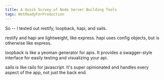 ```yaml
---
title: A Quick Survey of Node Server Building Tools
tags: NotReadyForProduction
---
```


So -- I tested out restify, loopback, hapi, and sails.

restify and hapi are lightweight, like express. hapi uses config objects, but is otherwise like express.

loopback is like a yeoman generator for apis. It provides a swagger-style interface for easily testing and visualizing your api.

sails is like rails for javascript. It's super opinionated and handles every aspect of the app, not just the back end.